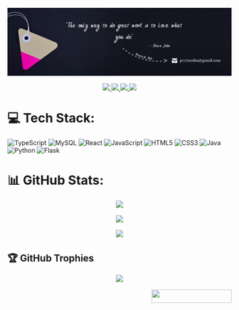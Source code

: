 
<p align="center">
  <img src="linkdin_banner_3.png" alt="header image"/>
</p>

<p align="center">
  <a href="https://twitter.com/Pr17anshu">
    <img src="https://img.shields.io/badge/-Twitter-03a9fc" height=25/>
  </a>
   <a href="https://itspriyanshu.vercel.app/">
    <img src="https://img.shields.io/badge/-Portfolio-fcc203" height=25/>
  </a>
  <a href="https://www.linkedin.com/in/priyanshu-maurya/">
    <img src="https://img.shields.io/badge/-Linkedin-0681bf" height=25/>
  </a>
   <a href="mailto:pr17anshu@gmail.com">
    <img src="https://img.shields.io/badge/-Email-0bb806" height=25/>
  </a>
</p>

<!-- > **Let my projects speak about me** -->

<!-- ## Projects 👨‍💻


### <img src="https://ytmp.itsvg.in/PicsArt_11-13-11.55.52.png" width="16px" />  YTMP : YouTube Music Player 
[YTMP : YouTube Music Player]() is the First and the Only YouTube Music Player that lets you play any youtube video as audio with tons of features such as Background play, Playlist merger, No Ads, and many more for free while saving up to 98% of your data.

### <img src="https://capturemytweet.in/logo.png" width="16px" />  Capture my Tweet
Presenting [Capture my Tweet]() , Turn your tweets into wonderful images and post them anywhere! Tons of Features and Customisations, all for free ! 

### <img src="https://metaseo.itsvg.in/logo.png" width="16px" />  metaSEO : Meta tags for best SEO
[metaSEO]() lets you generate meta tags in one click for the best SEO of your website, rank high in search results, and appear unique when someone shares your link!

### <img src="https://visitcount.itsvg.in/logo.png" width="16px" />  Visit Count Pro
[Visit Count Pro]() is More than just a Visit Counter. Best Customization, Realtime Analytics, Best No-Code Solution, Works everywhere, all for free !

### <img src="https://gprm.itsvg.in/logo.png" width="16px" />  GPRM : GitHub Profile ReadMe Maker
[GPRM]() is the Best Profile Generator, Create your perfect GitHub Profile ReadMe in the best possible way. Lots of features and tools included, all for free !

### <img src="https://blazeup.itsvg.in/logo.png" width="16px" /> BlazeUp
[BlazeUp]() provides Blazzzing fast responses directly to your inbox. Endless Integrations, Countless awesome things to do with BlazeUp. -->


# 💻 Tech Stack:
![TypeScript](https://img.shields.io/badge/typescript-%23007ACC.svg?style=for-the-badge&logo=typescript&logoColor=white) 
![MySQL](https://img.shields.io/badge/mysql-%2300f.svg?style=for-the-badge&logo=mysql&logoColor=white) ![React](https://img.shields.io/badge/react-%2320232a.svg?style=for-the-badge&logo=react&logoColor=%2361DAFB) 
![JavaScript](https://img.shields.io/badge/javascript-%23323330.svg?style=for-the-badge&logo=javascript&logoColor=%23F7DF1E) 
![HTML5](https://img.shields.io/badge/html5-%23E34F26.svg?style=for-the-badge&logo=html5&logoColor=white) ![CSS3](https://img.shields.io/badge/css3-%231572B6.svg?style=for-the-badge&logo=css3&logoColor=white) ![Java](https://img.shields.io/badge/java-%23ED8B00.svg?style=for-the-badge&logo=java&logoColor=white) ![Python](https://img.shields.io/badge/python-3670A0?style=for-the-badge&logo=python&logoColor=ffdd54) ![Flask](https://img.shields.io/badge/flask-%23000.svg?style=for-the-badge&logo=flask&logoColor=white)


# 📊 GitHub Stats:

<p align="center">
<img src="https://github-readme-stats.vercel.app/api?username=PriyansuMaurya&theme=dark&hide_border=false&include_all_commits=true&count_private=true" />
</p>


<p align="center">
<img src="https://github-readme-streak-stats.herokuapp.com/?user=PriyansuMaurya&theme=dark&hide_border=false" />
</p>

<p align="center">
<img src="https://github-readme-stats.vercel.app/api/top-langs/?username=PriyansuMaurya&theme=dark&hide_border=false&include_all_commits=true&count_private=true&layout=compact" />
</p>



## 🏆 GitHub Trophies

<p align="center">
<img src="https://github-profile-trophy.vercel.app/?username=PriyansuMaurya&theme=discord&no-frame=false&no-bg=false&margin-w=4" />
</p>


<!-- ``` java
if (codeWorking){
            while (codeQuality < perfectCode){
                codeQuality++;
            }
        }
``` -->


<p align="right">
  <a href="https://visitcount.itsvg.in">
    <img src="https://visitcount.itsvg.in/api?id=PriyansuMaurya&icon=8&color=9" height=30 width=180/>
  </a>
</p>
<!-- <p align="center">
  <br/>
 ||||||||||||------------^v^v^v^v^v^v^v^v^v^v^v^v^v^v^v^v^v^v^v^v^v^v^v^v^v^v^v^v^v^------------||||||||||||
</p> -->


